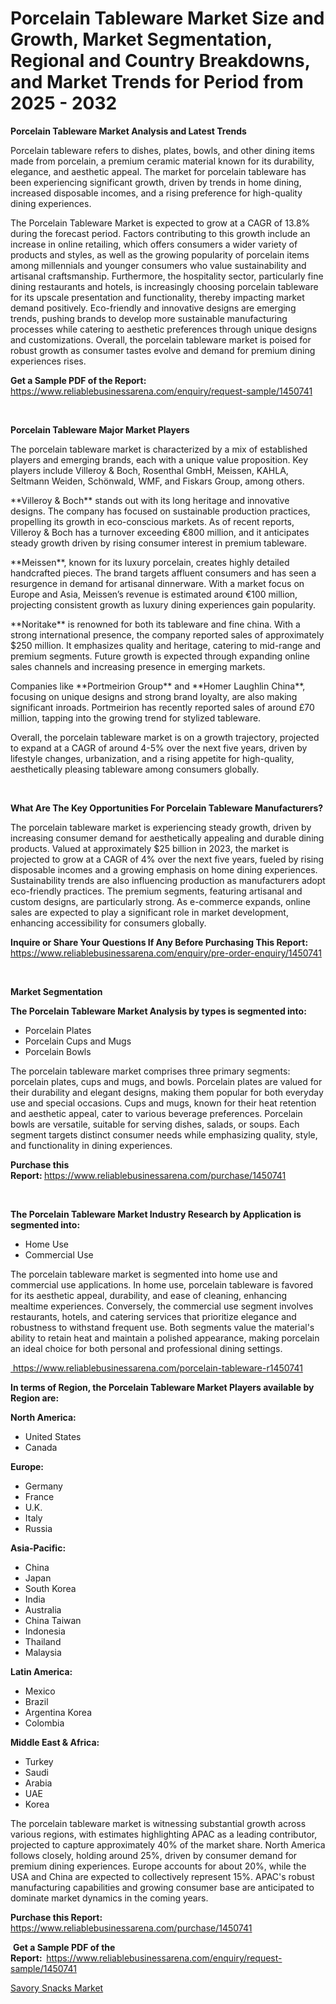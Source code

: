 <p><h1>Porcelain Tableware Market Size and Growth, Market Segmentation, Regional and Country Breakdowns, and Market Trends for Period from 2025 -  2032</h1></p><p><strong>Porcelain Tableware Market Analysis and Latest Trends</strong></p>
<p><p>Porcelain tableware refers to dishes, plates, bowls, and other dining items made from porcelain, a premium ceramic material known for its durability, elegance, and aesthetic appeal. The market for porcelain tableware has been experiencing significant growth, driven by trends in home dining, increased disposable incomes, and a rising preference for high-quality dining experiences.</p><p>The Porcelain Tableware Market is expected to grow at a CAGR of 13.8% during the forecast period. Factors contributing to this growth include an increase in online retailing, which offers consumers a wider variety of products and styles, as well as the growing popularity of porcelain items among millennials and younger consumers who value sustainability and artisanal craftsmanship. Furthermore, the hospitality sector, particularly fine dining restaurants and hotels, is increasingly choosing porcelain tableware for its upscale presentation and functionality, thereby impacting market demand positively. Eco-friendly and innovative designs are emerging trends, pushing brands to develop more sustainable manufacturing processes while catering to aesthetic preferences through unique designs and customizations. Overall, the porcelain tableware market is poised for robust growth as consumer tastes evolve and demand for premium dining experiences rises.</p></p>
<p><strong>Get a Sample PDF of the Report:&nbsp;</strong> <a href="https://www.reliablebusinessarena.com/enquiry/request-sample/1450741?utm_campaign=2264&utm_medium=2&utm_source=Github&utm_content=ia&utm_term=09022025&utm_id=porcelain-tableware">https://www.reliablebusinessarena.com/enquiry/request-sample/1450741</a></p>
<p>&nbsp;</p>
<p><strong>Porcelain Tableware Major Market Players</strong></p>
<p><p>The porcelain tableware market is characterized by a mix of established players and emerging brands, each with a unique value proposition. Key players include Villeroy & Boch, Rosenthal GmbH, Meissen, KAHLA, Seltmann Weiden, Schönwald, WMF, and Fiskars Group, among others.</p><p>**Villeroy & Boch** stands out with its long heritage and innovative designs. The company has focused on sustainable production practices, propelling its growth in eco-conscious markets. As of recent reports, Villeroy & Boch has a turnover exceeding €800 million, and it anticipates steady growth driven by rising consumer interest in premium tableware.</p><p>**Meissen**, known for its luxury porcelain, creates highly detailed handcrafted pieces. The brand targets affluent consumers and has seen a resurgence in demand for artisanal dinnerware. With a market focus on Europe and Asia, Meissen’s revenue is estimated around €100 million, projecting consistent growth as luxury dining experiences gain popularity.</p><p>**Noritake** is renowned for both its tableware and fine china. With a strong international presence, the company reported sales of approximately $250 million. It emphasizes quality and heritage, catering to mid-range and premium segments. Future growth is expected through expanding online sales channels and increasing presence in emerging markets.</p><p>Companies like **Portmeirion Group** and **Homer Laughlin China**, focusing on unique designs and strong brand loyalty, are also making significant inroads. Portmeirion has recently reported sales of around £70 million, tapping into the growing trend for stylized tableware.</p><p>Overall, the porcelain tableware market is on a growth trajectory, projected to expand at a CAGR of around 4-5% over the next five years, driven by lifestyle changes, urbanization, and a rising appetite for high-quality, aesthetically pleasing tableware among consumers globally.</p></p>
<p>&nbsp;</p>
<p><strong>What Are The Key Opportunities For Porcelain Tableware Manufacturers?</strong></p>
<p><p>The porcelain tableware market is experiencing steady growth, driven by increasing consumer demand for aesthetically appealing and durable dining products. Valued at approximately $25 billion in 2023, the market is projected to grow at a CAGR of 4% over the next five years, fueled by rising disposable incomes and a growing emphasis on home dining experiences. Sustainability trends are also influencing production as manufacturers adopt eco-friendly practices. The premium segments, featuring artisanal and custom designs, are particularly strong. As e-commerce expands, online sales are expected to play a significant role in market development, enhancing accessibility for consumers globally.</p></p>
<p><strong>Inquire or Share Your Questions If Any Before Purchasing This Report:</strong> <a href="https://www.reliablebusinessarena.com/enquiry/pre-order-enquiry/1450741?utm_campaign=2264&utm_medium=2&utm_source=Github&utm_content=ia&utm_term=09022025&utm_id=porcelain-tableware">https://www.reliablebusinessarena.com/enquiry/pre-order-enquiry/1450741</a></p>
<p>&nbsp;</p>
<p><strong>Market Segmentation</strong></p>
<p><strong>The Porcelain Tableware Market Analysis by types is segmented into:</strong></p>
<p><ul><li>Porcelain Plates</li><li>Porcelain Cups and Mugs</li><li>Porcelain Bowls</li></ul></p>
<p><p>The porcelain tableware market comprises three primary segments: porcelain plates, cups and mugs, and bowls. Porcelain plates are valued for their durability and elegant designs, making them popular for both everyday use and special occasions. Cups and mugs, known for their heat retention and aesthetic appeal, cater to various beverage preferences. Porcelain bowls are versatile, suitable for serving dishes, salads, or soups. Each segment targets distinct consumer needs while emphasizing quality, style, and functionality in dining experiences.</p></p>
<p><strong>Purchase this Report:&nbsp;</strong><a href="https://www.reliablebusinessarena.com/purchase/1450741?utm_campaign=2264&utm_medium=2&utm_source=Github&utm_content=ia&utm_term=09022025&utm_id=porcelain-tableware">https://www.reliablebusinessarena.com/purchase/1450741</a></p>
<p>&nbsp;</p>
<p><strong>The Porcelain Tableware Market Industry Research by Application is segmented into:</strong></p>
<p><ul><li>Home Use</li><li>Commercial Use</li></ul></p>
<p><p>The porcelain tableware market is segmented into home use and commercial use applications. In home use, porcelain tableware is favored for its aesthetic appeal, durability, and ease of cleaning, enhancing mealtime experiences. Conversely, the commercial use segment involves restaurants, hotels, and catering services that prioritize elegance and robustness to withstand frequent use. Both segments value the material's ability to retain heat and maintain a polished appearance, making porcelain an ideal choice for both personal and professional dining settings.</p></p>
<p><a href="https://www.reliablebusinessarena.com/porcelain-tableware-r1450741?utm_campaign=2264&utm_medium=2&utm_source=Github&utm_content=ia&utm_term=09022025&utm_id=porcelain-tableware">&nbsp;https://www.reliablebusinessarena.com/porcelain-tableware-r1450741</a></p>
<p><strong>In terms of Region, the Porcelain Tableware Market Players available by Region are:</strong></p>
<p>
    <p> <strong> North America: </strong>
        <ul>
            <li>United States</li>
            <li>Canada</li>
        </ul>
        </p> 
    <p> <strong> Europe: </strong>
        <ul>
            <li>Germany</li>
            <li>France</li>
            <li>U.K.</li>
            <li>Italy</li>
            <li>Russia</li>
        </ul>
        </p> 
    <p> <strong> Asia-Pacific: </strong>
        <ul>
            <li>China</li>
            <li>Japan</li>
            <li>South Korea</li>
            <li>India</li>
            <li>Australia</li>
            <li>China Taiwan</li>
            <li>Indonesia</li>
            <li>Thailand</li>
            <li>Malaysia</li>
        </ul>
        </p> 
    <p> <strong> Latin America: </strong>
        <ul>
            <li>Mexico</li>
            <li>Brazil</li>
            <li>Argentina Korea</li>
            <li>Colombia</li>
        </ul>
        </p> 
    <p> <strong> Middle East & Africa: </strong>
        <ul>
            <li>Turkey</li>
            <li>Saudi</li>
            <li>Arabia</li>
            <li>UAE</li>
            <li>Korea</li>
        </ul>
    </p>
    </p>
<p><p>The porcelain tableware market is witnessing substantial growth across various regions, with estimates highlighting APAC as a leading contributor, projected to capture approximately 40% of the market share. North America follows closely, holding around 25%, driven by consumer demand for premium dining experiences. Europe accounts for about 20%, while the USA and China are expected to collectively represent 15%. APAC's robust manufacturing capabilities and growing consumer base are anticipated to dominate market dynamics in the coming years.</p></p>
<p><strong>Purchase this Report: </strong><a href="https://www.reliablebusinessarena.com/purchase/1450741?utm_campaign=2264&utm_medium=2&utm_source=Github&utm_content=ia&utm_term=09022025&utm_id=porcelain-tableware">https://www.reliablebusinessarena.com/purchase/1450741</a></p>
<p>&nbsp;<strong>Get a Sample PDF of the Report:&nbsp;&nbsp;</strong><a href="https://www.reliablebusinessarena.com/enquiry/request-sample/1450741?utm_campaign=2264&utm_medium=2&utm_source=Github&utm_content=ia&utm_term=09022025&utm_id=porcelain-tableware">https://www.reliablebusinessarena.com/enquiry/request-sample/1450741</a></p>
<p><strong></strong></p>
<p><p><a href="https://github.com/princessbartram3/Market-Research-Report-List-1/blob/main/savory-snacks-market.md?utm_campaign=2264&utm_medium=2&utm_source=Github&utm_content=ia&utm_term=09022025&utm_id=porcelain-tableware">Savory Snacks Market</a></p></p>